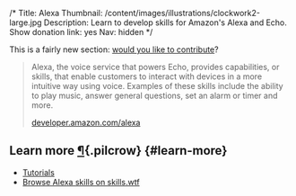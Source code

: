 /*
Title: Alexa
Thumbnail: /content/images/illustrations/clockwork2-large.jpg
Description: Learn to develop skills for Amazon's Alexa and Echo.
Show donation link: yes
Nav: hidden
*/

<div class="note">
  <p>
    This is a fairly new section: <a href="https://github.com/botwiki/botwiki.org">would you like to contribute</a>?
  </p>
</div>


> Alexa, the voice service that powers Echo, provides capabilities, or skills, that enable customers to interact with devices in a more intuitive way using voice. Examples of these skills include the ability to play music, answer general questions, set an alarm or timer and more.
>
> [developer.amazon.com/alexa](https://developer.amazon.com/alexa)



## Learn more [¶](#learn-more){.pilcrow} {#learn-more}

- [Tutorials](/tutorials/alexa)
- [Browse Alexa skills on skills.wtf](https://skills.wtf/)

<!--
- [Resources](/resources/alexa)
-->